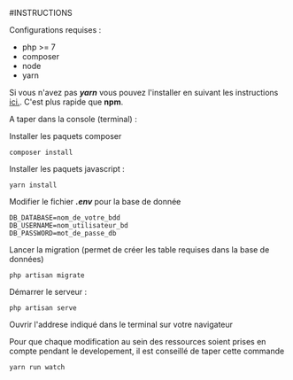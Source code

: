 #INSTRUCTIONS

Configurations requises :
 - php >= 7
 - composer
 - node
 - yarn
 
Si vous n'avez pas ***yarn*** vous pouvez l'installer en suivant les instructions
[ici.](https://yarnpkg.com/en/docs/install). C'est plus rapide que **npm**.

A taper dans la console (terminal) :

Installer les paquets composer 

    composer install
    
Installer les paquets javascript :

    yarn install
    
Modifier le fichier ***.env*** pour la base de donnée

    DB_DATABASE=nom_de_votre_bdd
    DB_USERNAME=nom_utilisateur_bd
    DB_PASSWORD=mot_de_passe_db

Lancer la migration (permet de créer les table requises dans la base de données)
    
    php artisan migrate

Démarrer le serveur :

    php artisan serve

Ouvrir l'addrese indiqué dans le terminal sur votre navigateur

Pour que chaque modification au sein des ressources soient prises en compte pendant le developement,
il est conseillé de taper cette commande

    yarn run watch
